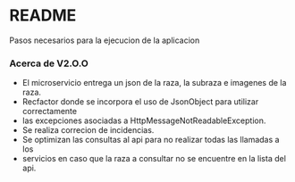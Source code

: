 # README #

Pasos necesarios para la ejecucion de la aplicacion

### Acerca de V2.O.O ###

* El microservicio entrega un json de la raza, la subraza e imagenes de la raza.
* Recfactor donde se incorpora el uso de JsonObject para utilizar correctamente
* las excepciones asociadas a HttpMessageNotReadableException.
* Se realiza correcion de incidencias.
* Se optimizan las consultas al api para no realizar todas las llamadas a los 
* servicios en caso que la raza a consultar no se encuentre en la lista del api.
